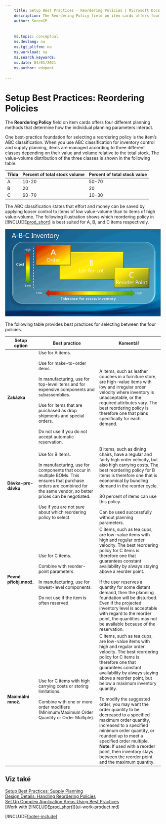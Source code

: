```yaml
---
    title: Setup Best Practices - Reordering Policies | Microsoft Docs
    description: The Reordering Policy field on item cards offers four different planning methods that determine how the individual planning parameters interact.
    author: SorenGP


    ms.topic: conceptual
    ms.devlang: na
    ms.tgt_pltfrm: na
    ms.workload: na
    ms.search.keywords:
    ms.date: 04/01/2021
    ms.author: edupont

---
```

# Setup Best Practices: Reordering Policies
The **Reordering Policy** field on item cards offers four different planning methods that determine how the individual planning parameters interact.

One best-practice foundation for selecting a reordering policy is the item’s ABC classification. When you use ABC classification for inventory control and supply planning, items are managed according to three different classes depending on their value and volume relative to the total stock. The value-volume distribution of the three classes is shown in the following table.

| Třída | Percent of total stock volume | Percent of total stock value |
|-----|-----------------------------|----------------------------|
| A | 10-20 | 50-70 |
| B | 20 | 20 |
| C | 60-70 | 10-30 |

The ABC classification states that effort and money can be saved by applying looser control to items of low value-volume than to items of high value-volume. The following illustration shows which reordering policy in [!INCLUDE[prod_short](includes/prod_short.md)] is best suited for A, B, and C items respectively.

![ABC Classification.](media/abc_classification.png "abc_classification")

The following table provides best practices for selecting between the four policies.

| Setup option | Best practice | Komentář |
|------------------|-------------------|-------------|  
| **Zakázka** | Use for A items.<br /><br /> Use for make-to-order items.<br /><br /> In manufacturing, use for top-level items and for expensive components and subassemblies.<br /><br /> Use for items that are purchased as drop shipments and special orders.<br /><br /> Do not use if you do not accept automatic reservation. | A items, such as leather couches in a furniture store, are high-value items with low and irregular order velocity where inventory is unacceptable, or the required attributes vary. The best reordering policy is therefore one that plans specifically for each demand. |
| **Dávka-pro-dávku** | Use for B items.<br /><br /> In manufacturing, use for components that occur in multiple BOMs. This ensures that purchase orders are combined for the same vendor, so better prices can be negotiated.<br /><br /> Use if you are not sure about which reordering policy to select. | B items, such as dining chairs, have a regular and fairly high order velocity, but also high carrying costs. The best reordering policy for B items is therefore one that is economical by bundling demand in the reorder cycle.<br /><br /> 80 percent of items can use this policy.<br /><br /> Can be used successfully without planning parameters. |
| **Pevné přiobj.množ.** | Use for C items.<br /><br /> Combine with reorder-point parameters.<br /><br /> In manufacturing, use for lowest-level components.<br /><br /> Do not use if the item is often reserved. | C items, such as tea cups, are low-value items with high and regular order velocity. The best reordering policy for C items is therefore one that guarantees constant availability by always staying above a reorder point.<br /><br /> If the user reserves a quantity for some distant demand, then the planning foundation will be disturbed. Even if the projected inventory level is acceptable with regard to the reorder point, the quantities may not be available because of the reservation. |
| **Maximální množ.** | Use for C items with high carrying costs or storing limitations.<br /><br /> Combine with one or more order modifiers (Minimum/Maximum Order Quantity or Order Multiple). | C items, such as tea cups, are low-value items with high and regular order velocity. The best reordering policy for C items is therefore one that guarantees constant availability by always staying above a reorder point, but below a maximum inventory quantity.<br /><br /> To modify the suggested order, you may want the order quantity to be decreased to a specified maximum order quantity, increased to a specified minimum order quantity, or rounded up to meet a specified order multiple. **Note:**  If used with a reorder point, then inventory stays between the reorder point and the maximum quantity. |

## Viz také
[Setup Best Practices: Supply Planning](setup-best-practices-supply-planning.md)   
[Design Details: Handling Reordering Policies](design-details-handling-reordering-policies.md)   
[Set Up Complex Application Areas Using Best Practices](set-up-complex-application-areas-using-best-practices.md)  
[Work with [!INCLUDE[prod_short](includes/prod_short.md)]](ui-work-product.md)


[!INCLUDE[footer-include](includes/footer-banner.md)]